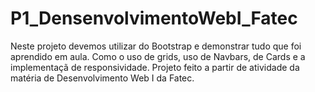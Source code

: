 # P1_DensenvolvimentoWebI_Fatec
Neste projeto devemos utilizar do Bootstrap e demonstrar tudo que foi aprendido em aula. Como o uso de grids, uso de Navbars, de Cards e a implementaçã de responsividade.
Projeto feito a partir de atividade da matéria de Desenvolvimento Web I da Fatec.
